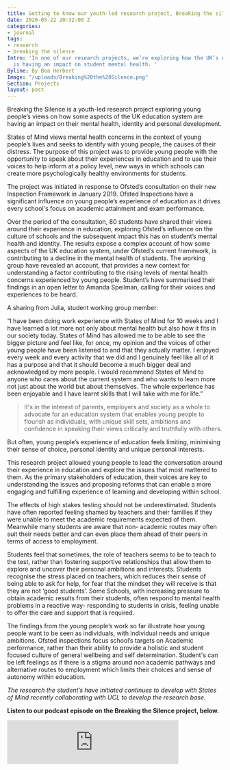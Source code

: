 ```yaml
---
title: Getting to know our youth-led research project, Breaking the silence
date: 2020-05-22 20:32:00 Z
categories:
- journal
tags:
- research
- breaking the silence
Intro: 'In one of our research projects, we’re exploring how the UK’s education system
  is having an impact on student mental health. '
Byline: By Bea Herbert
Image: "/uploads/Breaking%20the%20Silence.png"
Section: Projects
layout: post
---
```


Breaking the Silence is a youth-led research project exploring young people’s views on how some aspects of the UK education system are having an impact on their mental health, identity and personal development.

States of Mind views mental health concerns in the context of young people’s lives and seeks to identify with young people, the causes of their distress. The purpose of this project was to provide young people with the opportunity to speak about their experiences in education and to use their voices to help inform at a policy level, new ways in which schools can create more psychologically healthy environments for students.

The project was initiated in response to Ofsted’s consultation on their new Inspection Framework in January 2019. Ofsted Inspections have a significant influence on young people’s experience of education as it drives every school's focus on academic attainment and exam performance.

Over the period of the consultation, 80 students have shared their views around their experience in education, exploring Ofsted’s influence on the culture of schools and the subsequent impact this has on student’s mental health and identity. The results expose a complex account of how some aspects of the UK education system, under Ofsted’s current framework, is contributing to a decline in the mental health of students.  The working group have revealed an account, that provides a new context for understanding a factor contributing to the rising levels of mental health concerns experienced by young people. Student’s have summarised their findings in an open letter to Amanda Speilman, calling for their voices and experiences to be heard.

A sharing from Julia, student working group member:

“I have been doing work experience with States of Mind for 10 weeks and I have learned a lot more not only about mental health but also how it fits in our society today.  States of Mind has allowed me to be able to see the bigger picture and feel like, for once, my opinion and the voices of other young people have been listened to and that they actually matter. I enjoyed every week and every activity that we did and I genuinely feel like all of it has a purpose and that it should become a much bigger deal and acknowledged by more people. I would recommend States of Mind to anyone who cares about the current system and who wants to learn more not just about the world but about themselves. The whole experience has been enjoyable and I have learnt skills that I will take with me for life.”

> It's in the interest of parents, employers and society as a whole to advocate for an education system that enables young people to flourish as individuals, with unique skill sets, ambitions and confidence in speaking their views critically and truthfully with others.

But often, young people’s experience of education feels limiting, minimising their sense of choice, personal identity and unique personal interests.

This research project allowed young people to lead the conversation around their experience in education and explore the issues that most mattered to them. As the primary stakeholders of education, their voices are key to understanding the issues and proposing reforms that can enable a more engaging and fulfilling experience of learning and developing within school.

The effects of high stakes testing should not be underestimated. Students have often reported feeling shamed by teachers and their families if they were unable to meet the academic requirements expected of them.  Meanwhile many students are aware that non- academic routes may often suit their needs better and can even place them ahead of their peers in terms of access to employment.

Students feel that sometimes, the role of teachers seems to be to teach to the test, rather than fostering supportive relationships that allow them to explore and uncover their personal ambitions and interests. Students recognise the stress placed on teachers,  which reduces their sense of being able to ask for help, for fear that the mindset they will receive is that they are not ‘good students’. Some Schools, with increasing pressure to obtain academic results from their students, often respond to mental health problems in a reactive way- responding to students in crisis, feeling unable to offer the care and support that is required.

The findings from the young people’s work so far illustrate how young people want to be seen as individuals, with individual needs and unique ambitions. Ofsted inspections focus school’s targets on Academic performance, rather than their ability to provide a holistic and student focused culture of general wellbeing and self determination. Student's can be left feelings as if there is a stigma around non academic pathways and alternative routes to employment which limits their choices and sense of autonomy within education. 

*The research the student’s have initiated continues to develop with States of Mind recently collaborating with UCL to develop the research base.*

**Listen to our podcast episode on the Breaking the Silence project, below.**

<iframe src="https://anchor.fm/bea-herbert/embed/episodes/Breaking-The-Silence--Young-peoples-views-on-Education-and-Identity-eeb7ej" height="102px" width="400px" frameborder="0" scrolling="no"></iframe>